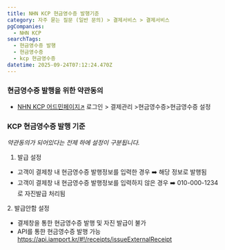 ```yaml
---
title: NHN KCP 현금영수증 발행기준
category: 자주 묻는 질문 (일반 문의) > 결제서비스 > 결제서비스
pgCompanies:
  - NHN KCP
searchTags:
  - 현금영수증 발행
  - 현금영수증
  - kcp 현금영수증
datetime: 2025-09-24T07:12:24.470Z
---
```


<Callout content="NHN KCP 현금영수증 발행 기준을 안내해드립니다." />

<Callout content="KCP의 경우 현금영수증 발행이 되기 위해서는 반드시 현금영수증 약관 동의 절차를 동의하셔야 가능합니다!
약관 동의 후 발급/발급안함 설정을 진행하게 되는데 아래와 같이 정리 될 수 있습니다." icon="💡" title="참고사항" />

### 현금영수증 발행을 위한 약관동의

- [NHN KCP 어드민페이지↗](https://partner.kcp.co.kr/auth/login) 로그인 > 결제관리 >현금영수증>현금영수증 설정

### KCP 현금영수증 발행 기준

_약관동의가 되어있다는 전제 하에 설정이 구분됩니다._

1. 발급 설정

- 고객이 결제창 내 현금영수증 발행정보를 입력한 경우 ➡️ 해당 정보로 발행됨
- 고객이 결제창 내 현금영수증 발행정보를 입력하지 않은 경우 ➡️ 010-000-1234 로 자진발급 처리됨

2\. 발급안함 설정

- 결제창을 통한 현금영수증 발행 및 자진 발급이 불가
- API를 통한 현금영수증 발행 가능   <https://api.iamport.kr/#!/receipts/issueExternalReceipt>
